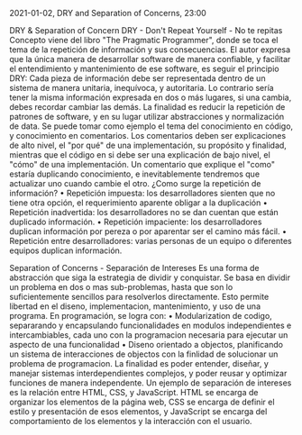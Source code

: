 2021-01-02, DRY and Separation of Concerns, 23:00

DRY & Separation of Concern
DRY - Don't Repeat Yourself - No te repitas
Concepto viene del libro "The Pragmatic Programmer", donde se toca el tema de la repetición de información y sus consecuencias. El autor expresa que la única manera de desarrollar software de manera confiable, y facilitar el entendimiento y mantenimiento de ese software, es seguir el principio DRY:
Cada pieza de información debe ser representada dentro de un sistema de manera unitaria, inequívoca, y autoritaria. Lo contrario sería tener la misma información expresada en dos o más lugares, si una cambia, debes recordar cambiar las demás.
La finalidad es reducir la repetición de patrones de software, y en su lugar utilizar abstracciones y normalización de data.
Se puede tomar como ejemplo el tema del conocimiento en código, y conocimiento en comentarios. Los comentarios deben ser explicaciones de alto nivel, el "por qué" de una implementación, su propósito y finalidad, mientras que el código en si debe ser una explicación de bajo nivel, el "cómo" de una implementación. Un comentario que explique el "como" estaría duplicando conocimiento, e inevitablemente tendremos que actualizar uno cuando cambie el otro.
¿Como surge la repetición de información?
• Repetición impuesta: los desarrolladores sienten que no tiene otra opción, el requerimiento aparente obligar a la duplicación
• Repetición inadvertida: los desarrolladores no se dan cuentan que están duplicado información.
• Repetición impaciente: los desarrolladores duplican información por pereza o por aparentar ser el camino más fácil.
• Repetición entre desarrolladores: varias personas de un equipo o diferentes equipos duplican información.

Separation of Concerns - Separación de Intereses
Es una forma de abstracción que siga la estrategia de dividir y conquistar. Se basa en dividir un problema en dos o mas sub-problemas, hasta que son lo suficientemente sencillos para resolverlos directamente. Esto permite libertad en el diseno, implementacion, mantenimiento, y uso de una programa.
En programación, se logra con:
• Modularization de codigo, separarando y encapsulando funcionalidades en modulos independientes e intercambiables, cada uno con la programacion necesaria para ejecutar un aspecto de una funcionalidad
• Diseno orientado a objectos, planificando un sistema de interacciones de objectos con la finlidad de solucionar un problema de programacion.
La finalidad es poder entender, diseñar, y manejar sistemas interdependientes complejos, y poder reusar y optimizar funciones de manera independente.
Un ejemplo de separación de intereses es la relación entre HTML, CSS, y JavaScript. HTML se encarga de organizar los elementos de la página web, CSS se encarga de definir el estilo y presentación de esos elementos, y JavaScript se encarga del comportamiento de los elementos y la interacción con el usuario.
